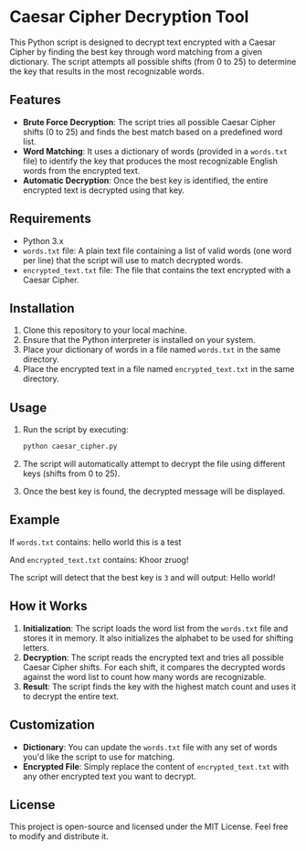 # Caesar Cipher Decryption Tool

This Python script is designed to decrypt text encrypted with a Caesar Cipher by finding the best key through word matching from a given dictionary. The script attempts all possible shifts (from 0 to 25) to determine the key that results in the most recognizable words.

## Features

- **Brute Force Decryption**: The script tries all possible Caesar Cipher shifts (0 to 25) and finds the best match based on a predefined word list.
- **Word Matching**: It uses a dictionary of words (provided in a `words.txt` file) to identify the key that produces the most recognizable English words from the encrypted text.
- **Automatic Decryption**: Once the best key is identified, the entire encrypted text is decrypted using that key.

## Requirements

- Python 3.x
- `words.txt` file: A plain text file containing a list of valid words (one word per line) that the script will use to match decrypted words.
- `encrypted_text.txt` file: The file that contains the text encrypted with a Caesar Cipher.

## Installation

1. Clone this repository to your local machine.
2. Ensure that the Python interpreter is installed on your system.
3. Place your dictionary of words in a file named `words.txt` in the same directory.
4. Place the encrypted text in a file named `encrypted_text.txt` in the same directory.

## Usage

1. Run the script by executing:

    ```bash
    python caesar_cipher.py
    ```

2. The script will automatically attempt to decrypt the file using different keys (shifts from 0 to 25).
3. Once the best key is found, the decrypted message will be displayed.

## Example

If `words.txt` contains:
hello
world
this
is
a
test


And `encrypted_text.txt` contains:
Khoor zruog!


The script will detect that the best key is `3` and will output:
Hello world!


## How it Works

1. **Initialization**: The script loads the word list from the `words.txt` file and stores it in memory. It also initializes the alphabet to be used for shifting letters.
2. **Decryption**: The script reads the encrypted text and tries all possible Caesar Cipher shifts. For each shift, it compares the decrypted words against the word list to count how many words are recognizable.
3. **Result**: The script finds the key with the highest match count and uses it to decrypt the entire text.

## Customization

- **Dictionary**: You can update the `words.txt` file with any set of words you'd like the script to use for matching.
- **Encrypted File**: Simply replace the content of `encrypted_text.txt` with any other encrypted text you want to decrypt.

## License

This project is open-source and licensed under the MIT License. Feel free to modify and distribute it.



